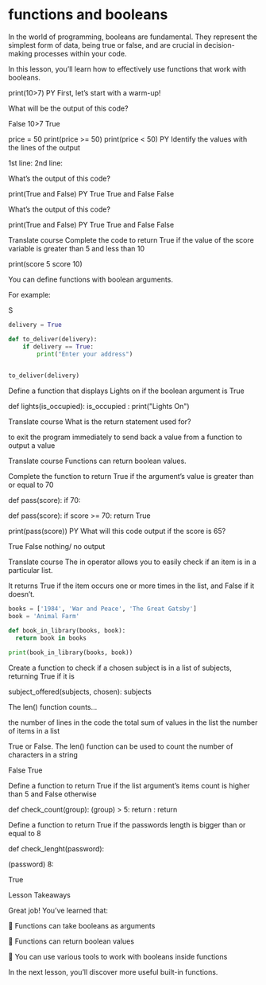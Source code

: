 # functions and booleans

In the world of programming, booleans are fundamental. They represent the simplest form of data, being true or false, and are crucial in decision-making processes within your code.

In this lesson, you’ll learn how to effectively use functions that work with booleans.

print(10>7)
PY
First, let’s start with a warm-up!

What will be the output of this code?

False
10>7
True

price = 50
print(price >= 50)
print(price < 50)
PY
Identify the values with the lines of the output

1st line:
2nd line:

What’s the output of this code?

print(True and False)
PY
True
True and False
False

What’s the output of this code?

print(True and False)
PY
True
True and False
False


Translate course
Complete the code to return True if the value of the score variable is greater than 5 and less than 10

print(score
5
score
10)

You can define functions with boolean arguments.

For example:

S

```py
delivery = True

def to_deliver(delivery):
    if delivery == True:
        print("Enter your address")
    

to_deliver(delivery)
```


Define a function that displays Lights on if the boolean argument is True

def lights(is_occupied):
is_occupied
:
print("Lights On")



Translate course
What is the return statement used for?

to exit the program immediately
to send back a value from a function
to output a value


Translate course
Functions can return boolean values.

Complete the function to return True if the argument’s value is greater than or equal to 70

def pass(score):
if
70:

def pass(score):
  if score >= 70:
    return True

print(pass(score))
PY
What will this code output if the score is 65?

True
False
nothing/ no output


Translate course
The in operator allows you to easily check if an item is in a particular list.

 

It returns True if the item occurs one or more times in the list, and False if it doesn’t.

```py
books = ['1984', 'War and Peace', 'The Great Gatsby']
book = 'Animal Farm'

def book_in_library(books, book):
  return book in books

print(book_in_library(books, book))
```


Create a function to check if a chosen subject is in a list of subjects, returning True if it is

subject_offered(subjects, chosen):
subjects

The len() function counts…

the number of lines in the code
the total sum of values in the list
the number of items in a list

True or False.
The len() function can be used to count the number of characters in a string

False
True

Define a function to return True if the list argument’s items count is higher than 5 and False otherwise

def check_count(group):
(group) > 5:
return
:
return

Define a function to return True if the passwords length is bigger than or equal to 8

def check_lenght(password):
  
 
(password) 
 8:
    
 True

 Lesson Takeaways

Great job! You’ve learned that:

 

🌟 Functions can take booleans as arguments

🌟 Functions can return boolean values

🌟 You can use various tools to work with booleans inside functions

In the next lesson, you’ll discover more useful built-in functions.